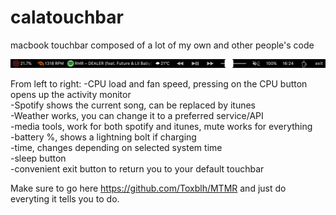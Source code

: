 # calatouchbar
macbook touchbar composed of a lot of my own and other people's code

![Here's what it looks like](https://github.com/caIamity/calatouchbar/blob/master/Touch%20Bar%20Shot%202020-07-09%20at%2016.24.24.png)

From left to right:
 -CPU load and fan speed, pressing on the CPU button opens up the activity monitor</br>
 -Spotify shows the current song, can be replaced by itunes</br>
 -Weather works, you can change it to a preferred service/API</br>
 -media tools, work for both spotify and itunes, mute works for everything</br>
 -battery %, shows a lightning bolt if charging</br>
 -time, changes depending on selected system time</br>
 -sleep button</br>
 -convenient exit button to return you to your default touchbar</br>

Make sure to go here https://github.com/Toxblh/MTMR and just do everyting it tells you to do.
